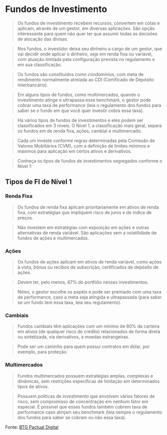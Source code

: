 # Fundos de Investimento

> Os fundos de investimento recebem recursos, convertem em cotas e aplicam, através de um gestor, em diversas aplicações. São opção interessante para quem não quer ter que assumir todas as decisões de alocação das divisas.

> Nos fundos, o investidor deixa seu dinheiro a cargo de um gestor, que vai decidir onde aplicar o dinheiro, seja em renda fixa ou variável, com atuação limitada pela configuração prevista no regulamento e em sua classificação.

> Os fundos são constituídos como condomínios, com meta de rendimento normalmente atrelada ao CDI (Certificado de Depósito Interbancário).

> Em alguns tipos de fundos, como multimercados, quando o investimento atinge e ultrapassa esse benchmark, o gestor pode cobrar uma taxa de performance (leia o regulamento dos fundos para saber se o fundo em que você quer investir cobra essa taxa).

> Há vários tipos de fundos de investimentos e eles podem ser classificados em 3 níveis. O Nível 1, a classificação mais geral, separa os fundos em de renda fixa, ações, cambial e multimercado.

> Cada um investe conforme regras determinadas pela Comissão de Valores Mobiliários (CVM), com a definição de limites mínimos e máximos para aplicação em certos ativos e derivativos.

> Conheça os tipos de fundos de investimentos segregados conforme o Nível 1:

## Tipos de FI de Nível 1

### Renda Fixa

> Os fundos de renda fixa aplicam prioritariamente em ativos de renda fixa, com estratégias que impliquem risco de juros e de índice de preços.

> Não investem em estratégias com exposição em ações e outras alternativas de renda variável. São aplicações sem a volatilidade de fundos de ações e multimercados.

### Ações

> Os fundos de ações aplicam em ativos de renda variável, como ações à vista, bônus ou recibos de subscrição, certificados de depósito de ações.

> Devem ter, pelo menos, 67% do portfólio nesses investimentos.

> Neles, o gestor escolhe os papéis e pode ser premiado com uma taxa de performance, caso a meta seja atingida e ultrapassada (para saber se um fundo tem essa taxa, leia seu regulamento).

### Cambiais

> Fundos cambiais têm aplicações com um mínimo de 80% da carteira em ativos (de qualquer risco de crédito) relacionados de forma direta ou sintetizada, via derivativos, a moedas estrangeiras.

> Pode ser um caminho para quem possui contratos em dólar, por exemplo, para proteção.

### Multimercados

> Fundos multimercados possuem estratégias amplas, complexas e dinâmicas, sem restrições específicas de limitação em determinados tipos de ativos.

> Possuem políticas de investimento que envolvem vários fatores de risco, sem compromisso de concentração em nenhum fator em especial. É possível que esses fundos também cobrem taxa de performance caso atinjam seu benchmark (leia sempre o regulamento dos fundos para saber se cobram ou não essa taxa).

Fonte: [BTG Pactual Digital](https://www.btgpactualdigital.com/blog/investimentos/investimentos-em-renda-fixa-e-variavel?gclid=CjwKCAjw7e_0BRB7EiwAlH-goCNX_s5TOL3_LQbWHQ3hx5s501I-1DeAPDvwJty1h9t3uAaA-YdhZxoC3VoQAvD_BwE)